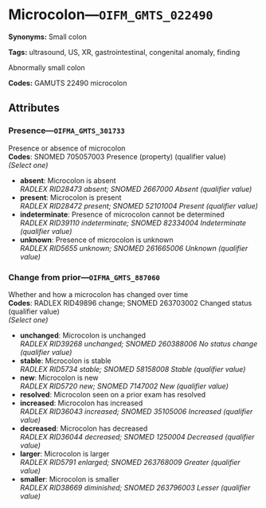 # Microcolon—`OIFM_GMTS_022490`

**Synonyms:** Small colon

**Tags:** ultrasound, US, XR, gastrointestinal, congenital anomaly, finding

Abnormally small colon

**Codes:** GAMUTS 22490 microcolon

## Attributes

### Presence—`OIFMA_GMTS_301733`

Presence or absence of microcolon  
**Codes**: SNOMED 705057003 Presence (property) (qualifier value)  
*(Select one)*

- **absent**: Microcolon is absent  
_RADLEX RID28473 absent; SNOMED 2667000 Absent (qualifier value)_
- **present**: Microcolon is present  
_RADLEX RID28472 present; SNOMED 52101004 Present (qualifier value)_
- **indeterminate**: Presence of microcolon cannot be determined  
_RADLEX RID39110 indeterminate; SNOMED 82334004 Indeterminate (qualifier value)_
- **unknown**: Presence of microcolon is unknown  
_RADLEX RID5655 unknown; SNOMED 261665006 Unknown (qualifier value)_

### Change from prior—`OIFMA_GMTS_887060`

Whether and how a microcolon has changed over time  
**Codes**: RADLEX RID49896 change; SNOMED 263703002 Changed status (qualifier value)  
*(Select one)*

- **unchanged**: Microcolon is unchanged  
_RADLEX RID39268 unchanged; SNOMED 260388006 No status change (qualifier value)_
- **stable**: Microcolon is stable  
_RADLEX RID5734 stable; SNOMED 58158008 Stable (qualifier value)_
- **new**: Microcolon is new  
_RADLEX RID5720 new; SNOMED 7147002 New (qualifier value)_
- **resolved**: Microcolon seen on a prior exam has resolved  
- **increased**: Microcolon has increased  
_RADLEX RID36043 increased; SNOMED 35105006 Increased (qualifier value)_
- **decreased**: Microcolon has decreased  
_RADLEX RID36044 decreased; SNOMED 1250004 Decreased (qualifier value)_
- **larger**: Microcolon is larger  
_RADLEX RID5791 enlarged; SNOMED 263768009 Greater (qualifier value)_
- **smaller**: Microcolon is smaller  
_RADLEX RID38669 diminished; SNOMED 263796003 Lesser (qualifier value)_